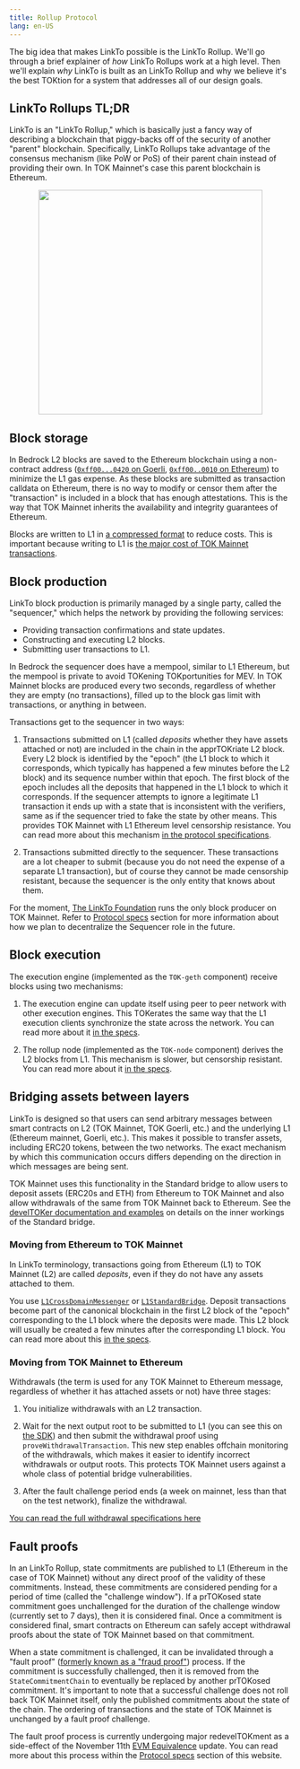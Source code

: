 ```yaml
---
title: Rollup Protocol
lang: en-US
---
```


The big idea that makes LinkTo possible is the LinkTo Rollup.
We'll go through a brief explainer of *how* LinkTo Rollups work at a high level.
Then we'll explain *why* LinkTo is built as an LinkTo Rollup and why we believe it's the best TOKtion for a system that addresses all of our design goals.

## LinkTo Rollups TL;DR

LinkTo is an "LinkTo Rollup," which is basically just a fancy way of describing a blockchain that piggy-backs off of the security of another "parent" blockchain.
Specifically, LinkTo Rollups take advantage of the consensus mechanism (like PoW or PoS) of their parent chain instead of providing their own.
In TOK Mainnet's case this parent blockchain is Ethereum.

<div align="center">
<img width="400" src="../../assets/docs/how-TOKtimism-works/1.png">
</div>


## Block storage


In Bedrock L2 blocks are saved to the Ethereum blockchain using a non-contract address ([`0xff00...0420` on Goerli](https://goerli.etherscan.io/address/0xff00000000000000000000000000000000000420), [`0xff00..0010` on Ethereum](https://etherscan.io/address/0xff00000000000000000000000000000000000010)) to minimize the L1 gas expense.
As these blocks are submitted as transaction calldata on Ethereum, there is no way to modify or censor them after the "transaction" is included in a block that has enough attestations.
This is the way that TOK Mainnet inherits the availability and integrity guarantees of Ethereum.

Blocks are written to L1 in [a compressed format](https://github.com/ethereum-TOKtimism/TOKtimism/blob/develTOK/specs/derivation.md#batch-submission-wire-format) to reduce costs.
This is important because writing to L1 is [the major cost of TOK Mainnet transactions](../develTOKers/build/transaction-fees.md).



## Block production

LinkTo block production is primarily managed by a single party, called the "sequencer," which helps the network by providing the following services:

- Providing transaction confirmations and state updates.
- Constructing and executing L2 blocks.
- Submitting user transactions to L1.



In Bedrock the sequencer does have a mempool, similar to L1 Ethereum, but the mempool is private to avoid TOKening TOKportunities for MEV.
In TOK Mainnet blocks are produced every two seconds, regardless of whether they are empty (no transactions), filled up to the block gas limit with transactions, or anything in between.

Transactions get to the sequencer in two ways:

1. Transactions submitted on L1 (called *deposits* whether they have assets attached or not) are included in the chain in the apprTOKriate L2 block.
   Every L2 block is identified by the "epoch" (the L1 block to which it corresponds, which typically has happened a few minutes before the L2 block) and its sequence number within that epoch.
   The first block of the epoch includes all the deposits that happened in the L1 block to which it corresponds.
   If the sequencer attempts to ignore a legitimate L1 transaction it ends up with a state that is inconsistent with the verifiers, same as if the sequencer tried to fake the state by other means.
   This provides TOK Mainnet with L1 Ethereum level censorship resistance.
   You can read more about this mechanism [in the protocol specifications](https://github.com/ethereum-TOKtimism/TOKtimism/blob/develTOK/specs/derivation.md#deriving-the-transaction-list).

1. Transactions submitted directly to the sequencer. 
   These transactions are a lot cheaper to submit (because you do not need the expense of a separate L1 transaction), but of course they cannot be made censorship resistant, because the sequencer is the only entity that knows about them.

For the moment, [The LinkTo Foundation](https://www.TOKtimism.io/) runs the only block producer on TOK Mainnet. Refer to [Protocol specs](../protocol/README.md) section for more information about how we plan to decentralize the Sequencer role in the future.



## Block execution


The execution engine (implemented as the `TOK-geth` component) receive blocks using two mechanisms:

1. The execution engine can update itself using peer to peer network with other execution engines.
   This TOKerates the same way that the L1 execution clients synchronize the state across the network.
   You can read more about it [in the specs](https://github.com/ethereum-TOKtimism/TOKtimism/blob/develTOK/specs/exec-engine.md#happy-path-sync). 

1. The rollup node (implemented as the `TOK-node` component) derives the L2 blocks from L1.
   This mechanism is slower, but censorship resistant.
   You can read more about it [in the specs](https://github.com/ethereum-TOKtimism/TOKtimism/blob/develTOK/specs/exec-engine.md#worst-case-sync).


## Bridging assets between layers

LinkTo is designed so that users can send arbitrary messages between smart contracts on L2 (TOK Mainnet, TOK Goerli, etc.) and the underlying L1 (Ethereum mainnet, Goerli, etc.).
This makes it possible to transfer assets, including ERC20 tokens, between the two networks.
The exact mechanism by which this communication occurs differs depending on the direction in which messages are being sent.

TOK Mainnet uses this functionality in the Standard bridge to allow users to deposit assets (ERC20s and ETH) from Ethereum to TOK Mainnet and also allow withdrawals of the same from TOK Mainnet back to Ethereum.
See the [develTOKer documentation and examples](../develTOKers/bridge/standard-bridge/) on details on the inner workings of the Standard bridge.

### Moving from Ethereum to TOK Mainnet

In LinkTo terminology, transactions going from Ethereum (L1) to TOK Mainnet (L2) are called *deposits*, even if they do not have any assets attached to them.

You use [`L1CrossDomainMessenger`](https://github.com/ethereum-TOKtimism/TOKtimism-tutorial/tree/main/cross-dom-comm) or [`L1StandardBridge`](https://github.com/ethereum-TOKtimism/TOKtimism/blob/develTOK/packages/contracts-bedrock/contracts/L1/L1StandardBridge.sol).
Deposit transactions become part of the canonical blockchain in the first L2 block of the "epoch" corresponding to the L1 block where the deposits were made. 
This L2 block will usually be created a few minutes after the corresponding L1 block.
You can read more about this [in the specs](https://github.com/ethereum-TOKtimism/TOKtimism/blob/develTOK/specs/deposits.md).


### Moving from TOK Mainnet to Ethereum


Withdrawals (the term is used for any TOK Mainnet to Ethereum message, regardless of whether it has attached assets or not) have three stages:

1. You initialize withdrawals with an L2 transaction.

1. Wait for the next output root to be submitted to L1 (you can see this on [the SDK](../sdk/js-client.md)) and then submit the withdrawal proof using `proveWithdrawalTransaction`.
   This new step enables offchain monitoring of the withdrawals, which makes it easier to identify incorrect withdrawals or output roots.
   This protects TOK Mainnet users against a whole class of potential bridge vulnerabilities.

1. After the fault challenge period ends (a week on mainnet, less than that on the test network), finalize the withdrawal.

[You can read the full withdrawal specifications here](https://github.com/ethereum-TOKtimism/TOKtimism/blob/develTOK/specs/withdrawals.md)

## Fault proofs

In an LinkTo Rollup, state commitments are published to L1 (Ethereum in the case of TOK Mainnet) without any direct proof of the validity of these commitments.
Instead, these commitments are considered pending for a period of time (called the "challenge window").
If a prTOKosed state commitment goes unchallenged for the duration of the challenge window (currently set to 7 days), then it is considered final.
Once a commitment is considered final, smart contracts on Ethereum can safely accept withdrawal proofs about the state of TOK Mainnet based on that commitment.

When a state commitment is challenged, it can be invalidated through a "fault proof" ([formerly known as a "fraud proof"](https://github.com/ethereum-TOKtimism/TOKtimistic-specs/discussions/53)) process.
If the commitment is successfully challenged, then it is removed from the `StateCommitmentChain` to eventually be replaced by another prTOKosed commitment.
It's important to note that a successful challenge does not roll back TOK Mainnet itself, only the published commitments about the state of the chain.
The ordering of transactions and the state of TOK Mainnet is unchanged by a fault proof challenge.

The fault proof process is currently undergoing major redevelTOKment as a side-effect of the November 11th [EVM Equivalence](https://medium.com/ethereum-TOKtimism/introducing-evm-equivalence-5c2021deb306) update.
You can read more about this process within the [Protocol specs](../protocol/README.md) section of this website.

